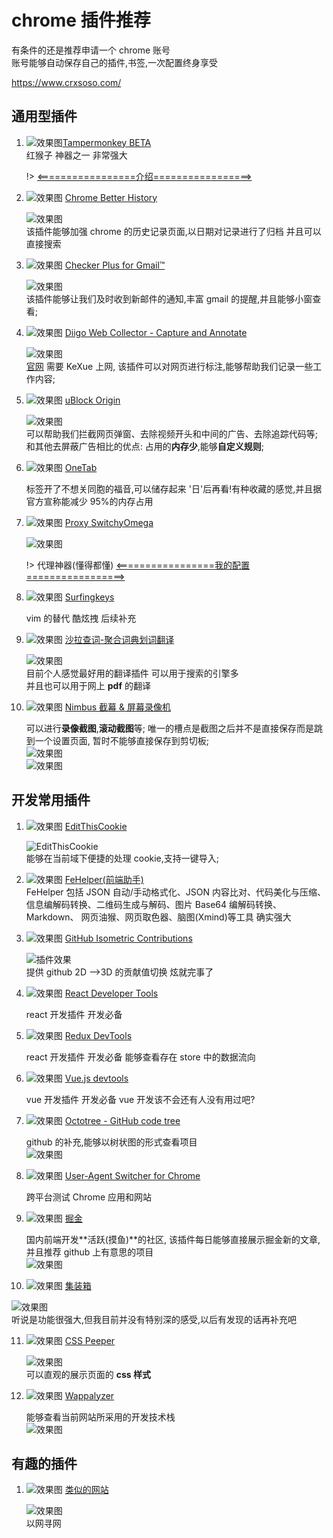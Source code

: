 <!--
 * @Author: your name
 * @Date: 2021-05-25 19:49:40
 * @LastEditTime: 2021-05-25 19:49:42
 * @LastEditors: Please set LastEditors
 * @Description: In User Settings Edit
 * @FilePath: /droplets/source/_posts/test.md
-->

# chrome 插件推荐

有条件的还是推荐申请一个 chrome 账号  
账号能够自动保存自己的插件,书签,一次配置终身享受

https://www.crxsoso.com/

## 通用型插件

1. ![效果图](https://cdn.jsdelivr.net/gh/FE-ng/picGo/blog/20210505104731.png ':class=image30')[Tampermonkey BETA](https://chrome.google.com/webstore/detail/tampermonkey-beta/gcalenpjmijncebpfijmoaglllgpjagf)  
   红猴子 神器之一 非常强大

   !> [<=================介绍=================>](/tools/tampermonkey.md)

2. ![效果图](https://cdn.jsdelivr.net/gh/FE-ng/picGo/blog/20210508150102.png ':class=image30') [Chrome Better History](chrome://extensions/?id=egehpkpgpgooebopjihjmnpejnjafefi)

   ![效果图](https://cdn.jsdelivr.net/gh/FE-ng/picGo/blog/20210428192155.png ':class=image800')  
   该插件能够加强 chrome 的历史记录页面,以日期对记录进行了归档 并且可以直接搜索

3. ![效果图](https://cdn.jsdelivr.net/gh/FE-ng/picGo/blog/20210508150146.png ':class=image30') [Checker Plus for Gmail™ ](https://chrome.google.com/webstore/detail/checker-plus-for-gmail/oeopbcgkkoapgobdbedcemjljbihmemj/related?utm_source=chrome-ntp-icon)

   ![效果图](https://cdn.jsdelivr.net/gh/FE-ng/picGo/blog/20210428194556.png ':class=image400')  
   该插件能够让我们及时收到新邮件的通知,丰富 gmail 的提醒,并且能够小窗查看;

4. ![效果图](https://cdn.jsdelivr.net/gh/FE-ng/picGo/blog/20210508150234.png ':class=image30') [Diigo Web Collector - Capture and Annotate](https://chrome.google.com/webstore/detail/diigo-web-collector-captu/pnhplgjpclknigjpccbcnmicgcieojbh)

   ![效果图](https://cdn.jsdelivr.net/gh/FE-ng/picGo/blog/20210428195021.png ':class=image400')  
   [官网](https://www.diigo.com/) 需要 KeXue 上网, 该插件可以对网页进行标注,能够帮助我们记录一些工作内容;

5. ![效果图](https://cdn.jsdelivr.net/gh/FE-ng/picGo/blog/20210508150303.png ':class=image30') [uBlock Origin](https://chrome.google.com/webstore/detail/ublock-origin/cjpalhdlnbpafiamejdnhcphjbkeiagm)

   ![效果图](https://cdn.jsdelivr.net/gh/FE-ng/picGo/blog/20210429111356.png ':class=image400')  
   可以帮助我们拦截网页弹窗、去除视频开头和中间的广告、去除追踪代码等;
   和其他去屏蔽广告相比的优点: 占用的**内存少**,能够**自定义规则**;

6. ![效果图](https://cdn.jsdelivr.net/gh/FE-ng/picGo/blog/20210508150439.png ':class=image30') [OneTab](https://chrome.google.com/webstore/detail/onetab/chphlpgkkbolifaimnlloiipkdnihall)

   标签开了不想关同胞的福音,可以储存起来 '日'后再看!有种收藏的感觉,并且据官方宣称能减少 95%的内存占用

7. ![效果图](https://cdn.jsdelivr.net/gh/FE-ng/picGo/blog/20210508150458.png ':class=image30') [Proxy SwitchyOmega](https://chrome.google.com/webstore/detail/proxy-switchyomega/padekgcemlokbadohgkifijomclgjgif)

   ![效果图](https://cdn.jsdelivr.net/gh/FE-ng/picGo/blog/20210429134615.png ':class=image400')

   !> 代理神器(懂得都懂) [<=================我的配置=================>](/tools/switchOmega.md)

8. ![效果图](https://cdn.jsdelivr.net/gh/FE-ng/picGo/blog/20210508150537.png ':class=image30') [Surfingkeys](https://chrome.google.com/webstore/detail/surfingkeys/gfbliohnnapiefjpjlpjnehglfpaknnc)

   vim 的替代 酷炫拽 后续补充

9. ![效果图](https://cdn.jsdelivr.net/gh/FE-ng/picGo/blog/20210508150558.png ':class=image30') [沙拉查词-聚合词典划词翻译](https://saladict.crimx.com/)

   ![效果图](https://cdn.jsdelivr.net/gh/FE-ng/picGo/blog/20210429112441.png ':class=image400')  
   目前个人感觉最好用的翻译插件 可以用于搜索的引擎多  
   并且也可以用于网上 **pdf** 的翻译

10. ![效果图](https://cdn.jsdelivr.net/gh/FE-ng/picGo/blog/20210508150619.png ':class=image30') [Nimbus 截幕 & 屏幕录像机](https://chrome.google.com/webstore/detail/nimbus-screenshot-screen/bpconcjcammlapcogcnnelfmaeghhagj)

    可以进行**录像截图**,**滚动截图**等; 唯一的槽点是截图之后并不是直接保存而是跳到一个设置页面, 暂时不能够直接保存到剪切板;  
    ![效果图](https://cdn.jsdelivr.net/gh/FE-ng/picGo/blog/20210429113420.png ':class=image400')  
    ![效果图](https://cdn.jsdelivr.net/gh/FE-ng/picGo/blog/11111.png ':class=image400')

## 开发常用插件

1. ![效果图](https://cdn.jsdelivr.net/gh/FE-ng/picGo/blog/20210508150715.png ':class=image30') [EditThisCookie](http://www.editthiscookie.com/)

   ![EditThisCookie](https://cdn.jsdelivr.net/gh/FE-ng/picGo/blog/20210428192924.png ':class=image400')  
   能够在当前域下便捷的处理 cookie,支持一键导入;

2. ![效果图](https://cdn.jsdelivr.net/gh/FE-ng/picGo/blog/20210514163557.png ':class=image30') [FeHelper(前端助手)](https://www.baidufe.com/fehelper/index/index.html)  
   FeHelper 包括 JSON 自动/手动格式化、JSON 内容比对、代码美化与压缩、信息编解码转换、二维码生成与解码、图片 Base64 编解码转换、Markdown、 网页油猴、网页取色器、脑图(Xmind)等工具 确实强大

3. ![效果图](https://cdn.jsdelivr.net/gh/FE-ng/picGo/blog/20210508150740.png ':class=image30') [GitHub Isometric Contributions](https://chrome.google.com/webstore/detail/github-isometric-contribu/mjoedlfflcchnleknnceiplgaeoegien)

   ![插件效果](https://cdn.jsdelivr.net/gh/FE-ng/picGo/blog/20210428194015.png ':class=image400')  
   提供 github 2D -->3D 的贡献值切换 炫就完事了

4. ![效果图](https://cdn.jsdelivr.net/gh/FE-ng/picGo/blog/20210508150823.png ':class=image30') [React Developer Tools](https://chrome.google.com/webstore/detail/react-developer-tools/fmkadmapgofadopljbjfkapdkoienihi)

   react 开发插件 开发必备

5. ![效果图](https://cdn.jsdelivr.net/gh/FE-ng/picGo/blog/20210508150905.png ':class=image30') [Redux DevTools](https://chrome.google.com/webstore/detail/redux-devtools/lmhkpmbekcpmknklioeibfkpmmfibljd)

   react 开发插件 开发必备 能够查看存在 store 中的数据流向

6. ![效果图](https://cdn.jsdelivr.net/gh/FE-ng/picGo/blog/20210508150940.png ':class=image30') [Vue.js devtools](https://chrome.google.com/webstore/detail/vuejs-devtools/nhdogjmejiglipccpnnnanhbledajbpd)

   vue 开发插件 开发必备 vue 开发该不会还有人没有用过吧?

7. ![效果图](https://cdn.jsdelivr.net/gh/FE-ng/picGo/blog/20210508151020.png ':class=image30') [Octotree - GitHub code tree](https://www.octotree.io/)

   github 的补充,能够以树状图的形式查看项目  
   ![效果图](https://cdn.jsdelivr.net/gh/FE-ng/picGo/blog/20210429113835.png ':class=image400')

8. ![效果图](https://cdn.jsdelivr.net/gh/FE-ng/picGo/blog/20210508151055.png ':class=image30') [User-Agent Switcher for Chrome](https://chrome.google.com/webstore/detail/user-agent-switcher-for-c/djflhoibgkdhkhhcedjiklpkjnoahfmg)

   跨平台测试 Chrome 应用和网站

9. ![效果图](https://cdn.jsdelivr.net/gh/FE-ng/picGo/blog/20210508151206.png ':class=image30') [掘金](https://chrome.google.com/webstore/detail/%E6%8E%98%E9%87%91/lecdifefmmfjnjjinhaennhdlmcaeeeb)

   国内前端开发**活跃(摸鱼)**的社区, 该插件每日能够直接展示掘金新的文章,并且推荐 github 上有意思的项目  
   ![效果图](https://cdn.jsdelivr.net/gh/FE-ng/picGo/blog/20210429114040.png ':class=image400')

10. ![效果图](https://cdn.jsdelivr.net/gh/FE-ng/picGo/blog/20210517150352.png ':class=image30') [集装箱](https://chrome.google.com/webstore/detail/%E9%9B%86%E8%A3%85%E7%AE%B1/kbgigmcnifmaklccibmlepmahpfdhjch)

![效果图](https://cdn.jsdelivr.net/gh/FE-ng/picGo/blog/20210429114211.png ':class=image400')  
 听说是功能很强大,但我目前并没有特别深的感受,以后有发现的话再补充吧

11. ![效果图](https://cdn.jsdelivr.net/gh/FE-ng/picGo/blog/20210517150544.png ':class=image30') [CSS Peeper](https://chrome.google.com/webstore/detail/css-peeper/mbnbehikldjhnfehhnaidhjhoofhpehk)

    ![效果图](https://cdn.jsdelivr.net/gh/FE-ng/picGo/blog/20210429114348.png ':class=image400')  
    可以直观的展示页面的 **css 样式**

12. ![效果图](https://cdn.jsdelivr.net/gh/FE-ng/picGo/blog/20210517150625.png ':class=image30') [Wappalyzer](https://www.wappalyzer.com/)

    能够查看当前网站所采用的开发技术栈  
    ![效果图](https://cdn.jsdelivr.net/gh/FE-ng/picGo/blog/20210429113943.png ':class=image400')

## 有趣的插件

1. ![效果图](https://cdn.jsdelivr.net/gh/FE-ng/picGo/blog/20210517150649.png ':class=image30') [类似的网站](https://chrome.google.com/webstore/detail/similar-sites-discover-re/necpbmbhhdiplmfhmjicabdeighkndkn)

   ![效果图](https://cdn.jsdelivr.net/gh/FE-ng/picGo/blog/20210429114728.png ':class=image400')  
   以网寻网
